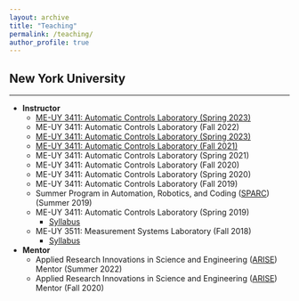 ```yaml
---
layout: archive
title: "Teaching"
permalink: /teaching/
author_profile: true
---
```


## New York University
---
- **Instructor**
  - [ME-UY 3411: Automatic Controls Laboratory (Spring 2023)](/_teaching/2023-Spring-Automatic-Controls-Lab.html)
  - ME-UY 3411: Automatic Controls Laboratory (Fall 2022)
  - [ME-UY 3411: Automatic Controls Laboratory (Spring 2023)](/2022-Spring-Automatic-Controls-Lab)
  - [ME-UY 3411: Automatic Controls Laboratory (Fall 2021)](/2021-Fall-Automatic-Controls-Lab)
  - ME-UY 3411: Automatic Controls Laboratory (Spring 2021)
  - ME-UY 3411: Automatic Controls Laboratory (Fall 2020)
  - ME-UY 3411: Automatic Controls Laboratory (Spring 2020)
  - ME-UY 3411: Automatic Controls Laboratory (Fall 2019)
  - Summer Program in Automation, Robotics, and Coding ([SPARC](https://engineering.nyu.edu/academics/programs/k12-stem-education/sparc)) (Summer 2019)
  - ME-UY 3411: Automatic Controls Laboratory (Spring 2019)
      - [Syllabus](/files/pdf/teaching/automaticControlLab.pdf)
  - ME-UY 3511: Measurement Systems Laboratory (Fall 2018)
      - [Syllabus](/files/pdf/teaching/measurementSystemsLab.pdf)
- **Mentor**
  - Applied Research Innovations in Science and Engineering ([ARISE](https://engineering.nyu.edu/academics/programs/k12-stem-education/arise)) Mentor (Summer 2022)
  - Applied Research Innovations in Science and Engineering ([ARISE](https://engineering.nyu.edu/academics/programs/k12-stem-education/arise)) Mentor (Fall 2020)


<!-- {% include base_path %}

{% for post in site.teaching reversed %}
  {% include archive-single.html %}
{% endfor %} -->
